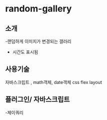 # random-gallery

## 소개
-랜덤하게 이미지가 변경되는 갤러리
- 시간도 표시됨

## 사용기술
자바스크립트 , math객체, date객체
css flex layout

## 플러그인/ 자바스크립트
-제이쿼리
